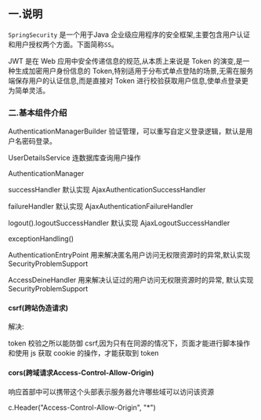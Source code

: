 ## 一.说明

`SpringSecurity` 是一个用于Java 企业级应用程序的安全框架,主要包含用户认证和用户授权两个方面。下面简称`SS`。

JWT 是在 Web 应用中安全传递信息的规范,从本质上来说是 Token 的演变,是一种生成加密用户身份信息的 Token,特别适用于分布式单点登陆的场景,无需在服务端保存用户的认证信息,而是直接对 Token 进行校验获取用户信息,使单点登录更为简单灵活。



### 二.基本组件介绍

AuthenticationManagerBuilder  验证管理，可以重写自定义登录逻辑，默认是用户名密码登录。

UserDetailsService  连数据库查询用户操作

AuthenticationManager

successHandler 默认实现 AjaxAuthenticationSuccessHandler

failureHandler 默认实现 AjaxAuthenticationFailureHandler

logout().logoutSuccessHandler 默认实现 AjaxLogoutSuccessHandler

exceptionHandling()

AuthenticationEntryPoint 用来解决匿名用户访问无权限资源时的异常,默认实现 SecurityProblemSupport

AccessDeineHandler 用来解决认证过的用户访问无权限资源时的异常, 默认实现 SecurityProblemSupport



#### csrf(跨站伪造请求)

解决:

token 校验之所以能防御 csrf,因为只有在同源的情况下，页面才能进行脚本操作和使用 js 获取 cookie 的操作，才能获取到 token

#### cors(跨域请求Access-Control-Allow-Origin)

响应首部中可以携带这个头部表示服务器允许哪些域可以访问该资源

c.Header("Access-Control-Allow-Origin", "*")